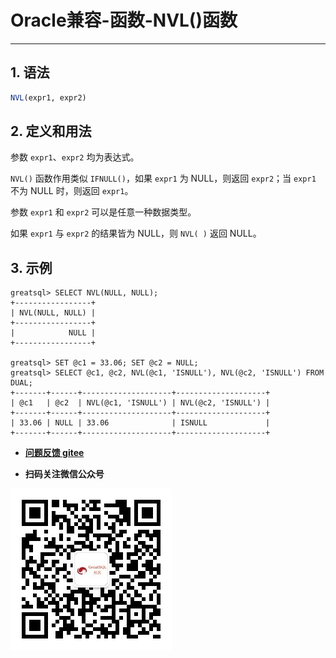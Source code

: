 # Oracle兼容-函数-NVL()函数
---


## 1. 语法

```sql
NVL(expr1, expr2)
```

## 2. 定义和用法
参数 `expr1`、`expr2` 均为表达式。

`NVL()` 函数作用类似 `IFNULL()`，如果 `expr1` 为 NULL，则返回 `expr2`；当 `expr1` 不为 NULL 时，则返回 `expr1`。

参数 `expr1` 和 `expr2` 可以是任意一种数据类型。

如果 `expr1` 与 `expr2` 的结果皆为 NULL，则 `NVL( )` 返回 NULL。


## 3. 示例
```
greatsql> SELECT NVL(NULL, NULL);
+-----------------+
| NVL(NULL, NULL) |
+-----------------+
|            NULL |
+-----------------+

greatsql> SET @c1 = 33.06; SET @c2 = NULL;
greatsql> SELECT @c1, @c2, NVL(@c1, 'ISNULL'), NVL(@c2, 'ISNULL') FROM DUAL;
+-------+------+--------------------+--------------------+
| @c1   | @c2  | NVL(@c1, 'ISNULL') | NVL(@c2, 'ISNULL') |
+-------+------+--------------------+--------------------+
| 33.06 | NULL | 33.06              | ISNULL             |
+-------+------+--------------------+--------------------+
```




- **[问题反馈 gitee](https://gitee.com/GreatSQL/GreatSQL-Manual/issues)**

- **扫码关注微信公众号**

![greatsql-wx](../../greatsql-wx.jpg)
